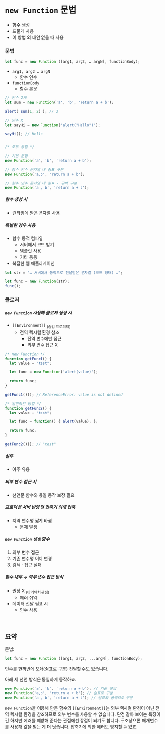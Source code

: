 `new Function` 문법
=================

- 함수 생성
- 드물게 사용
- 이 방법 외 대안 없을 때 사용

### 문법
```javascript
let func = new Function ([arg1, arg2, … argN], functionBody);
```
- `arg1, arg2 … argN`
  - 함수 인수
- `functionBody`
  - 함수 본문
```javascript
// 인수 2개
let sum = new Function('a', 'b', 'return a + b');

alert( sum(1, 2) ); // 3

// 인수 X
let sayHi = new Function('alert("Hello")');

sayHi(); // Hello


/* 모두 동일 */

// 기본 문법
new Function('a', 'b', 'return a + b');

// 함수 인수 문자열 내 쉼표 구분
new Function('a,b', 'return a + b');

// 함수 인수 문자열 내 쉼표 · 공백 구분
new Function('a , b', 'return a + b');
```

##### 함수 생성 시
- 런타임에 받은 문자열 사용

##### 특별한 경우 사용
- 함수 동적 컴파일
  - 서버에서 코드 받기
  - 템플릿 사용
  - 기타 등등
- 복잡한 웹 애플리케이션
```javascript
let str = "… 서버에서 동적으로 전달받은 문자열 (코드 형태) …";

let func = new Function(str);
func();
```

### 클로저

##### `new Function` 사용해 클로저 생성 시
- `[[Environment]]` <sub>(숨김 프로퍼티)</sub>
  - 전역 렉시컬 환경 참조
    - 전역 변수에만 접근
    - 외부 변수 접근 X
```javascript
/* new Function */
function getFunc1() {
  let value = "test";

  let func = new Function('alert(value)');

  return func;
}

getFunc1()(); // ReferenceError: value is not defined

/* 일반적인 방법 */
function getFunc2() {
  let value = "test";

  let func = function() { alert(value); };

  return func;
}

getFunc2()(); // "test"
```

##### 실무
- 아주 유용

##### 외부 변수 접근 시
- 선언문 함수와 동일 동작 보장 필요

##### 프로덕션 서버 반영 전 압축기 의해 압축
- 지역 변수명 짧게 바뀜
  - 문제 발생

##### `new Function` 생성 함수
1. 외부 변수 접근
2. 기존 변수명 이미 변경
3. 검색 · 접근 실패

##### 함수 내부 → 외부 변수 접근 방식
- 권장 X <sub>(아키텍처 관점)</sub>
  - 에러 취약
- 데이터 전달 필요 시
  - 인수 사용

<br />

## 요약
문법:
```javascript
let func = new Function ([arg1, arg2, ...argN], functionBody);
```

인수를 한꺼번에 모아(쉼표로 구분) 전달할 수도 있습니다.

아래 세 선언 방식은 동일하게 동작하죠.
```javascript
new Function('a', 'b', 'return a + b'); // 기본 문법
new Function('a,b', 'return a + b'); // 쉼표로 구분
new Function('a , b', 'return a + b'); // 쉼표와 공백으로 구분
```

`new Function`을 이용해 만든 함수의 `[[Environment]]`는 외부 렉시컬 환경이 아닌 전역 렉시컬 환경을 참조하므로 외부 변수를 사용할 수 없습니다. 단점 같아 보이는 특징이긴 하지만 에러를 예방해 준다는 관점에선 장점이 되기도 합니다. 구조상으론 매개변수를 사용해 값을 받는 게 더 낫습니다. 압축기에 의한 에러도 방지할 수 있죠.
